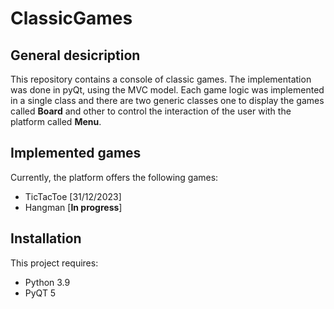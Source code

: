 # ClassicGames
## General desicription 
This repository contains a console of classic games. The implementation was done in pyQt,
using the MVC model. Each game logic was implemented in a single class and there are two 
generic classes one to display the games called **Board** and other to control the interaction
of the user with the platform called **Menu**.

## Implemented games
Currently, the platform offers the following games:

 - TicTacToe [31/12/2023]
 - Hangman [**In progress**]

## Installation 

This project requires:
- Python 3.9
- PyQT 5

